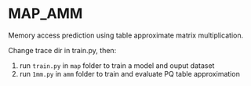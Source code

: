 # MAP_AMM
Memory access prediction using table approximate matrix multiplication.

Change trace dir in train.py, then:
1. run `train.py` in `map` folder to train a model and ouput dataset
2. run `1mm.py` in `amm` folder to train and evaluate PQ table approximation
